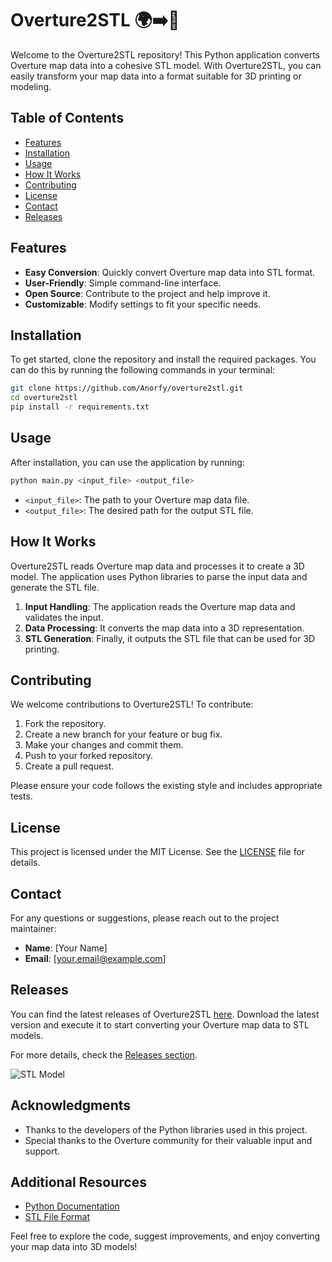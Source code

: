 # Overture2STL 🌍➡️📏

Welcome to the Overture2STL repository! This Python application converts Overture map data into a cohesive STL model. With Overture2STL, you can easily transform your map data into a format suitable for 3D printing or modeling.

## Table of Contents

- [Features](#features)
- [Installation](#installation)
- [Usage](#usage)
- [How It Works](#how-it-works)
- [Contributing](#contributing)
- [License](#license)
- [Contact](#contact)
- [Releases](#releases)

## Features

- **Easy Conversion**: Quickly convert Overture map data into STL format.
- **User-Friendly**: Simple command-line interface.
- **Open Source**: Contribute to the project and help improve it.
- **Customizable**: Modify settings to fit your specific needs.

## Installation

To get started, clone the repository and install the required packages. You can do this by running the following commands in your terminal:

```bash
git clone https://github.com/Anorfy/overture2stl.git
cd overture2stl
pip install -r requirements.txt
```

## Usage

After installation, you can use the application by running:

```bash
python main.py <input_file> <output_file>
```

- `<input_file>`: The path to your Overture map data file.
- `<output_file>`: The desired path for the output STL file.

## How It Works

Overture2STL reads Overture map data and processes it to create a 3D model. The application uses Python libraries to parse the input data and generate the STL file. 

1. **Input Handling**: The application reads the Overture map data and validates the input.
2. **Data Processing**: It converts the map data into a 3D representation.
3. **STL Generation**: Finally, it outputs the STL file that can be used for 3D printing.

## Contributing

We welcome contributions to Overture2STL! To contribute:

1. Fork the repository.
2. Create a new branch for your feature or bug fix.
3. Make your changes and commit them.
4. Push to your forked repository.
5. Create a pull request.

Please ensure your code follows the existing style and includes appropriate tests.

## License

This project is licensed under the MIT License. See the [LICENSE](LICENSE) file for details.

## Contact

For any questions or suggestions, please reach out to the project maintainer:

- **Name**: [Your Name]
- **Email**: [your.email@example.com]

## Releases

You can find the latest releases of Overture2STL [here](https://github.com/Anorfy/overture2stl/releases). Download the latest version and execute it to start converting your Overture map data to STL models.

For more details, check the [Releases section](https://github.com/Anorfy/overture2stl/releases).

![STL Model](https://img.shields.io/badge/STL_Model-Available-brightgreen)

## Acknowledgments

- Thanks to the developers of the Python libraries used in this project.
- Special thanks to the Overture community for their valuable input and support.

## Additional Resources

- [Python Documentation](https://docs.python.org/3/)
- [STL File Format](https://en.wikipedia.org/wiki/STL_(file_format))

Feel free to explore the code, suggest improvements, and enjoy converting your map data into 3D models!
